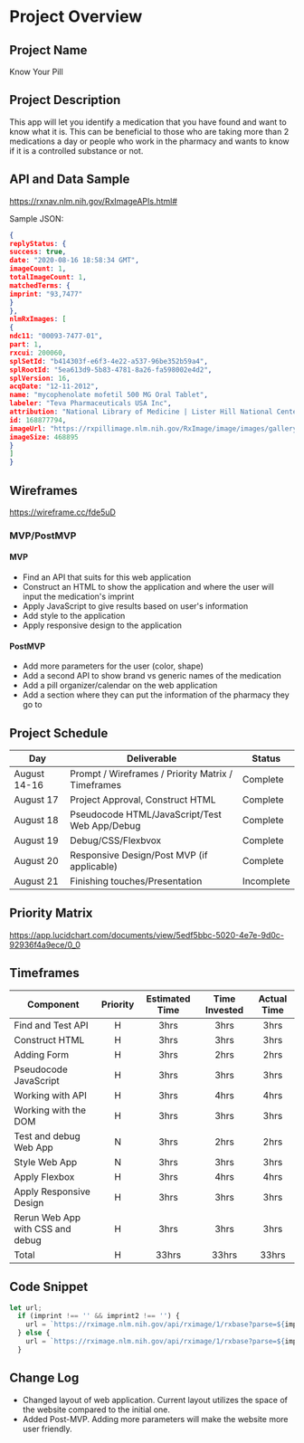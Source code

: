 # Project Overview

## Project Name

Know Your Pill

## Project Description

This app will let you identify a medication that you have found and want to know what it is. This can be beneficial to those who are taking more than 2 medications a day or people who work in the pharmacy and wants to know if it is a controlled substance or not.

## API and Data Sample

<https://rxnav.nlm.nih.gov/RxImageAPIs.html#>

Sample JSON:
```json
{
replyStatus: {
success: true,
date: "2020-08-16 18:58:34 GMT",
imageCount: 1,
totalImageCount: 1,
matchedTerms: {
imprint: "93,7477"
}
},
nlmRxImages: [
{
ndc11: "00093-7477-01",
part: 1,
rxcui: 200060,
splSetId: "b414303f-e6f3-4e22-a537-96be352b59a4",
splRootId: "5ea613d9-5b83-4781-8a26-fa598002e4d2",
splVersion: 16,
acqDate: "12-11-2012",
name: "mycophenolate mofetil 500 MG Oral Tablet",
labeler: "Teva Pharmaceuticals USA Inc",
attribution: "National Library of Medicine | Lister Hill National Center for Biomedical Communications",
id: 168877794,
imageUrl: "https://rxpillimage.nlm.nih.gov/RxImage/image/images/gallery/original/00093-7477-01_NLMIMAGE10_9B294DCA.jpg",
imageSize: 468895
}
]
}
```

## Wireframes

<https://wireframe.cc/fde5uD>

### MVP/PostMVP

#### MVP 

- Find an API that suits for this web application
- Construct an HTML to show the application and where the user will input the medication's imprint
- Apply JavaScript to give results based on user's information
- Add style to the application
- Apply responsive design to the application

#### PostMVP  

- Add more parameters for the user (color, shape)
- Add a second API to show brand vs generic names of the medication
- Add a pill organizer/calendar on the web application
- Add a section where they can put the information of the pharmacy they go to

## Project Schedule

|  Day | Deliverable | Status
|---|---| ---|
|August 14-16| Prompt / Wireframes / Priority Matrix / Timeframes | Complete
|August 17| Project Approval, Construct HTML | Complete
|August 18| Pseudocode HTML/JavaScript/Test Web App/Debug | Complete
|August 19| Debug/CSS/Flexbvox | Complete
|August 20| Responsive Design/Post MVP (if applicable) | Complete
|August 21| Finishing touches/Presentation | Incomplete

## Priority Matrix

<https://app.lucidchart.com/documents/view/5edf5bbc-5020-4e7e-9d0c-92936f4a9ece/0_0>

## Timeframes

| Component | Priority | Estimated Time | Time Invested | Actual Time |
| --- | :---: |  :---: | :---: | :---: |
| Find and Test API | H | 3hrs | 3hrs | 3hrs |
| Construct HTML | H | 3hrs | 3hrs | 3hrs |
| Adding Form | H | 3hrs| 2hrs | 2hrs |
| Pseudocode JavaScript | H | 3hrs | 3hrs | 3hrs |
| Working with API | H | 3hrs | 4hrs | 4hrs |
| Working with the DOM | H | 3hrs| 3hrs | 3hrs |
| Test and debug Web App | N | 3hrs| 2hrs | 2hrs |
| Style Web App | N | 3hrs| 3hrs | 3hrs |
| Apply Flexbox | H | 3hrs | 4hrs | 4hrs |
| Apply Responsive Design | H | 3hrs| 3hrs | 3hrs |
| Rerun Web App with CSS and debug | H | 3hrs | 3hrs | 3hrs |
| Total | H | 33hrs| 33hrs | 33hrs |

## Code Snippet

```javascript
let url;
  if (imprint !== '' && imprint2 !== '') {
    url = `https://rximage.nlm.nih.gov/api/rximage/1/rxbase?parse=${imprint},${imprint2}`
  } else {
    url = `https://rximage.nlm.nih.gov/api/rximage/1/rxbase?parse=${imprint}`
  }
 ```

## Change Log

- Changed layout of web application. Current layout utilizes the space of the website compared to the initial one.
- Added Post-MVP. Adding more parameters will make the website more user friendly.
